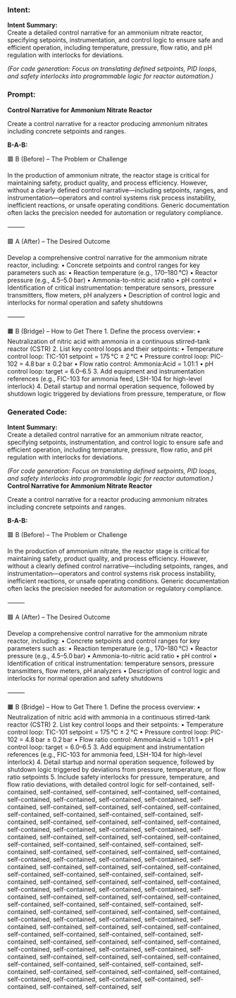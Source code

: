 ### Intent:
**Intent Summary:**  
Create a detailed control narrative for an ammonium nitrate reactor, specifying setpoints, instrumentation, and control logic to ensure safe and efficient operation, including temperature, pressure, flow ratio, and pH regulation with interlocks for deviations.  

*(For code generation: Focus on translating defined setpoints, PID loops, and safety interlocks into programmable logic for reactor automation.)*

### Prompt:
**Control Narrative for Ammonium Nitrate Reactor**

Create a control narrative for a reactor producing ammonium nitrates including concrete setpoints and ranges.

**B-A-B:**

🟥 B (Before) – The Problem or Challenge

In the production of ammonium nitrate, the reactor stage is critical for maintaining safety, product quality, and process efficiency. However, without a clearly defined control narrative—including setpoints, ranges, and instrumentation—operators and control systems risk process instability, inefficient reactions, or unsafe operating conditions. Generic documentation often lacks the precision needed for automation or regulatory compliance.

⸻

🟩 A (After) – The Desired Outcome

Develop a comprehensive control narrative for the ammonium nitrate reactor, including:
	•	Concrete setpoints and control ranges for key parameters such as:
	•	Reaction temperature (e.g., 170–180 °C)
	•	Reactor pressure (e.g., 4.5–5.0 bar)
	•	Ammonia-to-nitric acid ratio
	•	pH control
	•	Identification of critical instrumentation: temperature sensors, pressure transmitters, flow meters, pH analyzers
	•	Description of control logic and interlocks for normal operation and safety shutdowns

⸻

🟧 B (Bridge) – How to Get There
	1.	Define the process overview:
	•	Neutralization of nitric acid with ammonia in a continuous stirred-tank reactor (CSTR)
	2.	List key control loops and their setpoints:
	•	Temperature control loop: TIC-101 setpoint = 175 °C ± 2 °C
	•	Pressure control loop: PIC-102 = 4.8 bar ± 0.2 bar
	•	Flow ratio control: Ammonia:Acid = 1.01:1
	•	pH control loop: target = 6.0–6.5
	3.	Add equipment and instrumentation references (e.g., FIC-103 for ammonia feed, LSH-104 for high-level interlock)
	4.	Detail startup and normal operation sequence, followed by shutdown logic triggered by deviations from pressure, temperature, or flow

### Generated Code:
**Intent Summary:**  
Create a detailed control narrative for an ammonium nitrate reactor, specifying setpoints, instrumentation, and control logic to ensure safe and efficient operation, including temperature, pressure, flow ratio, and pH regulation with interlocks for deviations.  

*(For code generation: Focus on translating defined setpoints, PID loops, and safety interlocks into programmable logic for reactor automation.)*
**Control Narrative for Ammonium Nitrate Reactor**

Create a control narrative for a reactor producing ammonium nitrates including concrete setpoints and ranges.

**B-A-B:**

🟥 B (Before) – The Problem or Challenge

In the production of ammonium nitrate, the reactor stage is critical for maintaining safety, product quality, and process efficiency. However, without a clearly defined control narrative—including setpoints, ranges, and instrumentation—operators and control systems risk process instability, inefficient reactions, or unsafe operating conditions. Generic documentation often lacks the precision needed for automation or regulatory compliance.

⸻

🟩 A (After) – The Desired Outcome

Develop a comprehensive control narrative for the ammonium nitrate reactor, including:
	•	Concrete setpoints and control ranges for key parameters such as:
	•	Reaction temperature (e.g., 170–180 °C)
	•	Reactor pressure (e.g., 4.5–5.0 bar)
	•	Ammonia-to-nitric acid ratio
	•	pH control
	•	Identification of critical instrumentation: temperature sensors, pressure transmitters, flow meters, pH analyzers
	•	Description of control logic and interlocks for normal operation and safety shutdowns

⸻

🟧 B (Bridge) – How to Get There
	1.	Define the process overview:
	•	Neutralization of nitric acid with ammonia in a continuous stirred-tank reactor (CSTR)
	2.	List key control loops and their setpoints:
	•	Temperature control loop: TIC-101 setpoint = 175 °C ± 2 °C
	•	Pressure control loop: PIC-102 = 4.8 bar ± 0.2 bar
	•	Flow ratio control: Ammonia:Acid = 1.01:1
	•	pH control loop: target = 6.0–6.5
	3.	Add equipment and instrumentation references (e.g., FIC-103 for ammonia feed, LSH-104 for high-level interlock)
	4.	Detail startup and normal operation sequence, followed by shutdown logic triggered by deviations from pressure, temperature, or flow ratio setpoints
	5.	Include safety interlocks for pressure, temperature, and flow ratio deviations, with detailed control logic for self-contained, self-contained, self-contained, self-contained, self-contained, self-contained, self-contained, self-contained, self-contained, self-contained, self-contained, self-contained, self-contained, self-contained, self-contained, self-contained, self-contained, self-contained, self-contained, self-contained, self-contained, self-contained, self-contained, self-contained, self-contained, self-contained, self-contained, self-contained, self-contained, self-contained, self-contained, self-contained, self-contained, self-contained, self-contained, self-contained, self-contained, self-contained, self-contained, self-contained, self-contained, self-contained, self-contained, self-contained, self-contained, self-contained, self-contained, self-contained, self-contained, self-contained, self-contained, self-contained, self-contained, self-contained, self-contained, self-contained, self-contained, self-contained, self-contained, self-contained, self-contained, self-contained, self-contained, self-contained, self-contained, self-contained, self-contained, self-contained, self-contained, self-contained, self-contained, self-contained, self-contained, self-contained, self-contained, self-contained, self-contained, self-contained, self-contained, self-contained, self-contained, self-contained, self-contained, self-contained, self-contained, self-contained, self-contained, self-contained, self-contained, self-contained, self-contained, self-contained, self-contained, self-contained, self-contained, self-contained, self-contained, self-contained, self-contained, self-contained, self-contained, self-contained, self-contained, self-contained, self-contained, self-contained, self-contained, self-contained, self-contained, self-contained, self-contained, self-contained, self-contained, self-contained, self-contained, self-contained, self-contained, self-contained, self-contained, self-contained, self-contained, self
